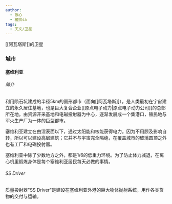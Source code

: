 ```yaml
---
author: 
  - 银心 
  - 猪排sa
tags:
  - 天文/卫星
---
```

[[阿瓦塔斯]]的卫星

### 城市
#### 塞维利亚
###### 简介
利用陨石坑建成的半径5km的圆形都市（面向[[阿瓦塔斯]]），是人类最初在宇宙建立的永久居住基地，也是巨大复合企业[[原点电子动力|原点电子动力公司]]的总部所在地。由资源开采基地和电磁投射器为中心，逐渐发展成一个集港口，殖民地与军火生产厂为一体的巨型都市。

塞维利亚建立在由涅表面以下，通过太阳能和核能获得电力。因为不用顾及影响自转，所以可以建设高层建筑；它并不与宇宙完全隔绝，在覆盖城市的玻璃圆顶之外也有工厂和电磁投射器。

塞维利亚中除了少数地方之外，都是1/6的低重力环境。为了防止体力减退，在离心机里锻炼身体是每个塞维利亚居民每天必做的事情。
###### SS Driver
质量投射器"SS Driver"是建设在塞维利亚外港的巨大物体抛射系统，用作各类货物的交付与运输。